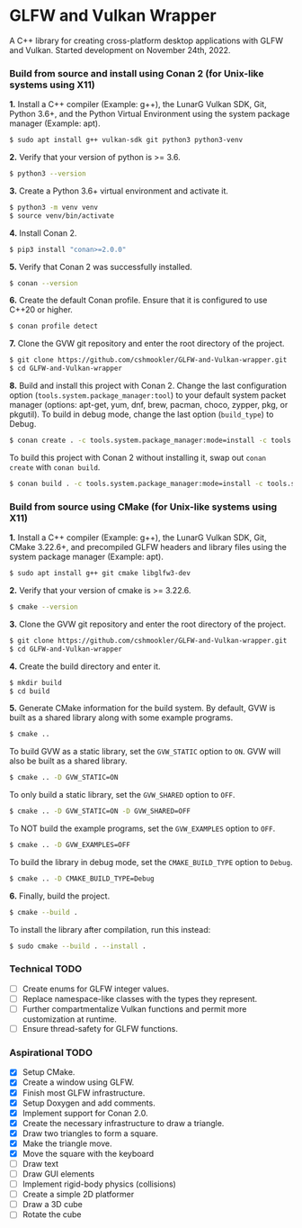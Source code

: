 # **GLFW and Vulkan Wrapper**
A C++ library for creating cross-platform desktop applications with GLFW and Vulkan. Started development on November 24th, 2022.

### **Build from source and install using Conan 2 (for Unix-like systems using X11)**
**1.** Install a C++ compiler (Example: g++), the LunarG Vulkan SDK, Git, Python 3.6+, and the Python Virtual Environment using the system package manager (Example: apt).
```bash
$ sudo apt install g++ vulkan-sdk git python3 python3-venv
```
**2.** Verify that your version of python is >= 3.6.
```bash
$ python3 --version
```
**3.** Create a Python 3.6+ virtual environment and activate it.
```bash
$ python3 -m venv venv
$ source venv/bin/activate
```
**4.** Install Conan 2.
```bash
$ pip3 install "conan>=2.0.0"
```
**5.** Verify that Conan 2 was successfully installed.
```bash
$ conan --version
```
**6.** Create the default Conan profile. Ensure that it is configured to use C++20 or higher.
```bash
$ conan profile detect
```
**7.** Clone the GVW git repository and enter the root directory of the project.
```bash
$ git clone https://github.com/cshmookler/GLFW-and-Vulkan-wrapper.git
$ cd GLFW-and-Vulkan-wrapper
```
**8.** Build and install this project with Conan 2. Change the last configuration option (`tools.system.package_manager:tool`) to your default system packet manager (options: apt-get, yum, dnf, brew, pacman, choco, zypper, pkg, or pkgutil). To build in debug mode, change the last option (`build_type`) to Debug.
```bash
$ conan create . -c tools.system.package_manager:mode=install -c tools.system.package_manager:sudo=True -c tools.system.package_manager:tool=apt-get --build=missing -s build_type=Release
```
To build this project with Conan 2 without installing it, swap out `conan create` with `conan build`.
```bash
$ conan build . -c tools.system.package_manager:mode=install -c tools.system.package_manager:sudo=True -c tools.system.package_manager:tool=apt-get --build=missing -s build_type=Release
```

### **Build from source using CMake (for Unix-like systems using X11)**
**1.** Install a C++ compiler (Example: g++), the LunarG Vulkan SDK, Git, CMake 3.22.6+, and precompiled GLFW headers and library files using the system package manager (Example: apt).
```bash
$ sudo apt install g++ git cmake libglfw3-dev
```
**2.** Verify that your version of cmake is >= 3.22.6.
```bash
$ cmake --version
```
**3.** Clone the GVW git repository and enter the root directory of the project.
```bash
$ git clone https://github.com/cshmookler/GLFW-and-Vulkan-wrapper.git
$ cd GLFW-and-Vulkan-wrapper
```
**4.** Create the build directory and enter it.
```bash
$ mkdir build
$ cd build
```
**5.** Generate CMake information for the build system. By default, GVW is built as a shared library along with some example programs.
```bash
$ cmake ..
```
To build GVW as a static library, set the `GVW_STATIC` option to `ON`. GVW will also be built as a shared library.
```bash
$ cmake .. -D GVW_STATIC=ON
```
To only build a static library, set the `GVW_SHARED` option to `OFF`.
```bash
$ cmake .. -D GVW_STATIC=ON -D GVW_SHARED=OFF
```
To NOT build the example programs, set the `GVW_EXAMPLES` option to `OFF`.
```bash
$ cmake .. -D GVW_EXAMPLES=OFF
```
To build the library in debug mode, set the `CMAKE_BUILD_TYPE` option to `Debug`.
```bash
$ cmake .. -D CMAKE_BUILD_TYPE=Debug
```
**6.** Finally, build the project.
```bash
$ cmake --build .
```
To install the library after compilation, run this instead:
```bash
$ sudo cmake --build . --install .
```

### **Technical TODO**
 * [ ] Create enums for GLFW integer values.
 * [ ] Replace namespace-like classes with the types they represent.
 * [ ] Further compartmentalize Vulkan functions and permit more customization at runtime.
 * [ ] Ensure thread-safety for GLFW functions.

### **Aspirational TODO**
 * [X] Setup CMake.
 * [X] Create a window using GLFW.
 * [X] Finish most GLFW infrastructure.
 * [X] Setup Doxygen and add comments.
 * [X] Implement support for Conan 2.0.
 * [X] Create the necessary infrastructure to draw a triangle.
 * [x] Draw two triangles to form a square.
 * [x] Make the triangle move.
 * [x] Move the square with the keyboard
 * [ ] Draw text
 * [ ] Draw GUI elements
 * [ ] Implement rigid-body physics (collisions)
 * [ ] Create a simple 2D platformer
 * [ ] Draw a 3D cube
 * [ ] Rotate the cube

